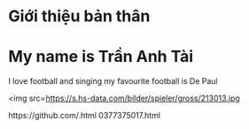 # Giới thiệu bản thân
<!DOCTYPE html>
<html>
<head>
<title>Giới Thiệu Bản Thân</title>
</head>
<body>

<h1>My name is Trần Anh Tài</h1>
<p>I love football and singing my favourite football is De Paul</p>

<img src=https://s.hs-data.com/bilder/spieler/gross/213013.jpg

</body>
</html>
https://github.com/.html
0377375017.html
